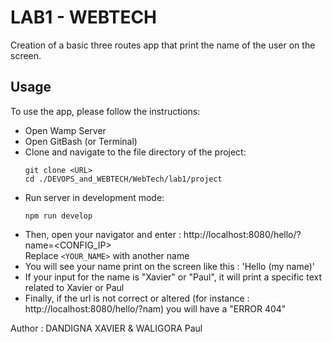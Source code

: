 # LAB1 - WEBTECH

Creation of a basic three routes app that print the name of the user on the screen.

## Usage

To use the app, please follow the instructions:

- Open Wamp Server
- Open GitBash (or Terminal)
- Clone and navigate to the file directory of the project:
  ```
  git clone <URL>
  cd ./DEVOPS_and_WEBTECH/WebTech/lab1/project
  ```
- Run server in development mode:
  ```
  npm run develop
  ```
- Then, open your navigator and enter : http://localhost:8080/hello/?name=<CONFIG_IP>   
  Replace `<YOUR_NAME>` with another name
- You will see your name print on the screen like this :
  'Hello (my name)'
- If your input for the name is "Xavier" or "Paul", it will print a specific text related to Xavier or Paul 
- Finally, if the url is not correct or altered (for instance : http://localhost:8080/hello/?nam) you will have a "ERROR 404"

Author : DANDIGNA XAVIER & WALIGORA Paul
